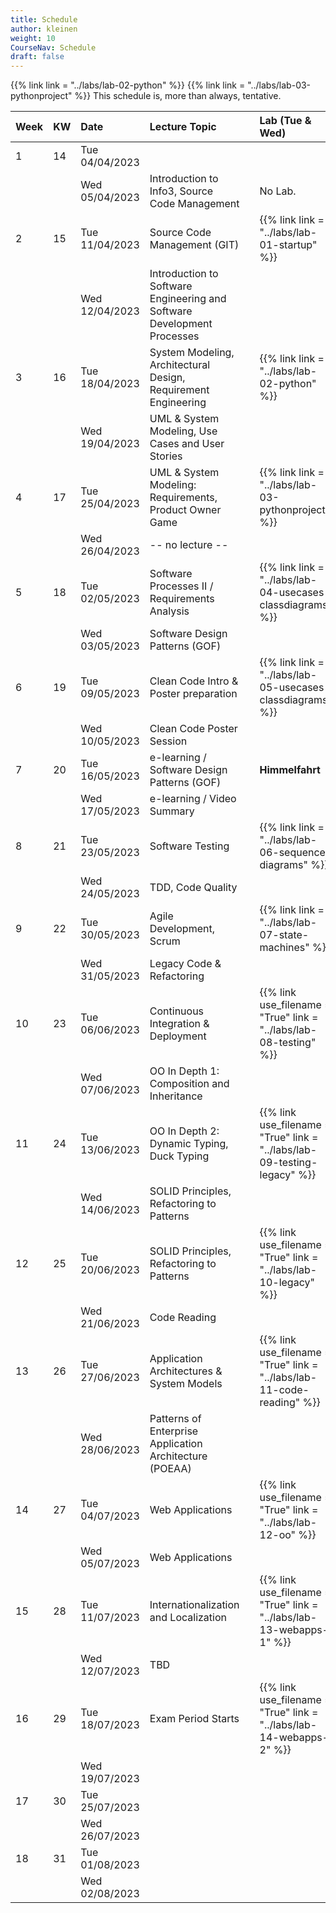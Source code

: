 ```yaml
---
title: Schedule
author: kleinen
weight: 10
CourseNav: Schedule
draft: false
---
```


{{% link  link = "../labs/lab-02-python" %}} 
{{% link  link = "../labs/lab-03-pythonproject" %}}
This schedule is, more than always, tentative.

| Week | KW  | Date           | Lecture Topic                                                           |     | Lab (Tue & Wed)                                              |
| :--- | :-- | :------------- | :---------------------------------------------------------------------- | --- | :----------------------------------------------------------- |
| 1    | 14  | Tue 04/04/2023 |                                                                         |     |                                                              |
|      |     | Wed 05/04/2023 | Introduction to Info3, Source Code Management                           |     | No Lab.                                                      |
| 2    | 15  | Tue 11/04/2023 | Source Code Management (GIT)                                            |     | {{% link link = "../labs/lab-01-startup" %}}                 |
|      |     | Wed 12/04/2023 | Introduction to Software Engineering and Software Development Processes |     |                                                              |
| 3    | 16  | Tue 18/04/2023 | System Modeling, Architectural Design, Requirement Engineering          |     | {{% link  link = "../labs/lab-02-python" %}}                 |
|      |     | Wed 19/04/2023 | UML & System Modeling, Use Cases and User Stories                       |     |                                                              |
| 4    | 17  | Tue 25/04/2023 | UML & System Modeling: Requirements,  Product Owner Game                |     | {{% link  link = "../labs/lab-03-pythonproject" %}}          |
|      |     | Wed 26/04/2023 | -- no lecture --                                                        |     |                                                              |
| 5    | 18  | Tue 02/05/2023 | Software Processes  II / Requirements Analysis                          |     | {{% link  link = "../labs/lab-04-usecases-classdiagrams" %}} |
|      |     | Wed 03/05/2023 | Software Design Patterns (GOF)                                          |     |                                                              |
| 6    | 19  | Tue 09/05/2023 | Clean Code Intro &  Poster preparation                                  |     | {{% link  link = "../labs/lab-05-usecases-classdiagrams" %}} |
|      |     | Wed 10/05/2023 | Clean Code Poster Session                                               |     |                                                              |
| 7    | 20  | Tue 16/05/2023 | e-learning / Software Design Patterns (GOF)                             |     | **Himmelfahrt**                                              |
|      |     | Wed 17/05/2023 | e-learning / Video Summary                                              |     |                                                              |
| 8    | 21  | Tue 23/05/2023 | Software Testing                                                        |     | {{% link  link = "../labs/lab-06-sequence-diagrams" %}}      |
|      |     | Wed 24/05/2023 | TDD, Code Quality                                                       |     |                                                              |
| 9    | 22  | Tue 30/05/2023 | Agile Development, Scrum                                                |     | {{% link  link = "../labs/lab-07-state-machines" %}}         |
|      |     | Wed 31/05/2023 | Legacy Code & Refactoring                                               |     |                                                              |
| 10   | 23  | Tue 06/06/2023 | Continuous Integration & Deployment                                     |     | {{% link use_filename = "True" link = "../labs/lab-08-testing" %}}                |
|      |     | Wed 07/06/2023 | OO In Depth 1: Composition and Inheritance                              |     |                                                              |
| 11   | 24  | Tue 13/06/2023 | OO In Depth 2: Dynamic Typing, Duck Typing                              |     | {{% link use_filename = "True" link = "../labs/lab-09-testing-legacy" %}}         |
|      |     | Wed 14/06/2023 | SOLID Principles, Refactoring to Patterns                               |     |                                                              |
| 12   | 25  | Tue 20/06/2023 | SOLID Principles, Refactoring to Patterns                               |     | {{% link use_filename = "True" link = "../labs/lab-10-legacy" %}}                 |
|      |     | Wed 21/06/2023 | Code Reading                                                            |     |                                                              |
| 13   | 26  | Tue 27/06/2023 | Application Architectures &  System Models                 |     | {{% link use_filename = "True" link = "../labs/lab-11-code-reading" %}}           |
|      |     | Wed 28/06/2023 | Patterns of Enterprise Application Architecture (POEAA)                 |     |                                                              |
| 14   | 27  | Tue 04/07/2023 | Web Applications                                                        |     | {{% link use_filename = "True" link = "../labs/lab-12-oo" %}}                     |
|      |     | Wed 05/07/2023 | Web Applications                                                        |     |                                                              |
| 15   | 28  | Tue 11/07/2023 | Internationalization and Localization                                   |     | {{% link use_filename = "True" link = "../labs/lab-13-webapps-1" %}}              |
|      |     | Wed 12/07/2023 | TBD                                                                     |     |                                                              |
| 16   | 29  | Tue 18/07/2023 | Exam Period Starts                                                      |     | {{% link use_filename = "True" link = "../labs/lab-14-webapps-2" %}}              |
|      |     | Wed 19/07/2023 |                                                                         |     |                                                              |
| 17   | 30  | Tue 25/07/2023 |                                                                         |     |                                                              |
|      |     | Wed 26/07/2023 |                                                                         |     |                                                              |
| 18   | 31  | Tue 01/08/2023 |                                                                         |     |                                                              |
|      |     | Wed 02/08/2023 |                                                                         |     |                                                              |




